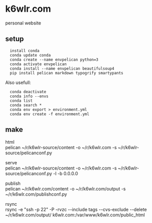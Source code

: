 # k6wlr.com

personal website

## setup 

```
  install conda 
  conda update conda
  conda create --name envpelican python=3
  conda activate envpelican
  conda install --name envpelican beautifulsoup4 
  pip install pelican markdown typogrify smartypants 
```

Also usefull: 

```
  conda deactivate
  conda info --envs
  conda list
  conda search *
  conda env export > environment.yml
  conda env create -f environment.yml
```

## make 

html  
    pelican ~/r/k6wlr-source/content -o ~/r/k6wlr.com -s ~/r/k6wlr-source/pelicanconf.py 

serve  
    pelican ~/r/k6wlr-source/content -o ~/r/k6wlr.com -s ~/r/k6wlr-source/pelicanconf.py -l -b 0.0.0.0

publish  
    pelican ~/r/k6wlr.com/content -o ~/r/k6wlr.com/output -s ~/r/k6wlr.com/publishconf.py 

rsync  
    rsync -e "ssh -p 22" -P -rvzc --include tags --cvs-exclude --delete ~/r/k6wlr.com/output/ k6wlr.com:/var/www/k6wlr.com/public_html




